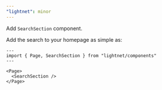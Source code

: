 ```yaml
---
"lightnet": minor
---
```


Add `SearchSection` component.

Add the search to your homepage as simple as:

```astro
---
import { Page, SearchSection } from "lightnet/components"
---

<Page>
  <SearchSection />
</Page>
```

